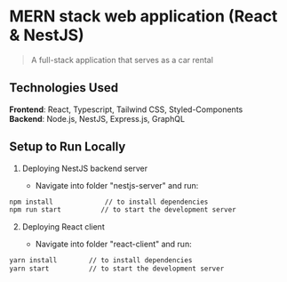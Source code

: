 # MERN stack web application (React & NestJS)

> A full-stack application that serves as a car rental

## Technologies Used

**Frontend**: React, Typescript, Tailwind CSS, Styled-Components
<br />**Backend**: Node.js, NestJS, Express.js, GraphQL

## Setup to Run Locally

1. Deploying NestJS backend server

   - Navigate into folder "nestjs-server" and run:

```bash
npm install             // to install dependencies
npm run start          // to start the development server
```

2. Deploying React client

   - Navigate into folder "react-client" and run:

```bash
yarn install        // to install dependencies
yarn start          // to start the development server
```
